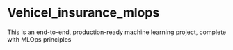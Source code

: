 # Vehicel_insurance_mlops
This is an end-to-end, production-ready machine learning project, complete with MLOps principles
